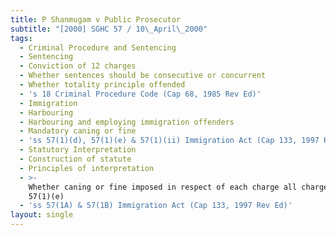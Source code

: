 ```yaml
---
title: P Shanmugam v Public Prosecutor
subtitle: "[2000] SGHC 57 / 10\_April\_2000"
tags:
  - Criminal Procedure and Sentencing
  - Sentencing
  - Conviction of 12 charges
  - Whether sentences should be consecutive or concurrent
  - Whether totality principle offended
  - 's 18 Criminal Procedure Code (Cap 68, 1985 Rev Ed)'
  - Immigration
  - Harbouring
  - Harbouring and employing immigration offenders
  - Mandatory caning or fine
  - 'ss 57(1)(d), 57(1)(e) & 57(1)(ii) Immigration Act (Cap 133, 1997 Rev Ed)'
  - Statutory Interpretation
  - Construction of statute
  - Principles of interpretation
  - >-
    Whether caning or fine imposed in respect of each charge all charges under s
    57(1)(e)
  - 'ss 57(1A) & 57(1B) Immigration Act (Cap 133, 1997 Rev Ed)'
layout: single
---
```


